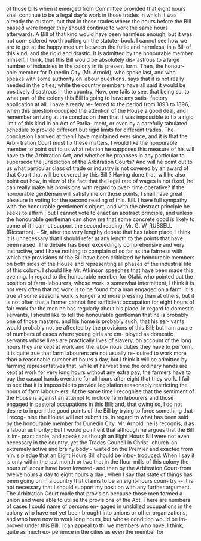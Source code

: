 of those bills when it emerged from Committee provided that eight hours shall continue to be a legal day's work in those trades in which it was already the custom, but that in those trades where the hours before the Bill passed were longer they should continue to work the same hours afterwards. A Bill of that kind would have been harmless enough, but it was not con- sidered worth putting on the statute- book. I cannot see how we are to get at the happy medium between the futile and harmless, in a Bill of this kind, and the rigid and drastic. It is admitted by the honourable member himself, I think, that this Bill would be absolutely dis- astrous to a large number of industries in the colony in its present form. Then, the honour- able member for Dunedin City (Mr. Arnold), who spoke last, and who speaks with some authority on labour questions. says that it is not really needed in the cities; while the country members have all said it would be positively disastrous in the country. Now, one fails to see, that being so, to what part of the colony this Bill is going to have any satis- factory application at all. I have already re- ferred to the period from 1893 to 1896, when this question occupied the attention of the House a good deal, and I remember arriving at the conclusion then that it was impossible to fix a rigid limit of this kind in an Act of Parlia- ment, or even by a carefully tabulated schedule to provide different but rigid limits for different trades. The conclusion I arrived at then I have maintained ever since, and it is that the Arbi- tration Court must fix these matters. I would like the honourable member to point out to us what relation he supposes this measure of his will have to the Arbitration Act, and whether he proposes in any particular to supersede the jurisdiction of the Arbitration Courts? And will he point out to us what particular class of trade or industry is not covered by an award of that Court that will be covered by this Bill ? Having done that, will he also point out how, in view of the fact that the legal rate of wages is not fixed, he can really make his provisions with regard to over- time operative? If the honourable gentleman will satisfy me on those points, I shall have great pleasure in voting for the second reading of this. Bill. I have full sympathy with the honourable gentlemen's object, and with the abstract principle he seeks to affirm ; but I cannot vote to enact an abstract principle, and unless the honourable gentleman can show me that some concrete good is likely to come of it I cannot support the second reading. Mr. G. W. RUSSELL (Riccarton). - Sir, after the very lengthy debate that has taken place, I think it is unnecessary that I should refer at any length to the points that have been raised. The debate has been exceedingly comprehensive and very instructive, and I have nothing to complain of so far as the fairness with which the provisions of the Bill have been criticized by honourable members on both sides of the House and representing all phases of the industrial life of this colony. I should like Mr. Atkinson speeches that have been made this evening. In regard to the honourable member for Otaki. who pointed out the position of farm-labourers, whose work is somewhat intermittent, I think it is not very often that no work is to be found for a man engaged on a farm. It is true at some seasons work is longer and more pressing than at others, but it is not often that a farmer cannot find sufficient occupation for eight hours of fair work for the men he has regularly about his place. In regard to domestic servants, I should like to tell the honourable gentleman that he is probably one of those masters. and his home is probably such, that his ser- vants would probably not be affected by the provisions of this Bill; but I am aware of numbers of cases where young girls are em- ployed as domestic servants whose lives are practically lives of slavery, on account of the long hours they are kept at work and the labo- rious duties they have to perform. It is quite true that farm labourers are not usually re- quired to work more than a reasonable number of hours a day, but I think it will be admitted by farming representatives that. while at harvest time the ordinary hands are kept at work for very long hours without any extra pay, the farmers have to pay the casual hands overtime for all hours after eight that they work. I fail to see that it is impossible to provide legislation reasonably restricting the hours of farm labour- ers. At the same time I recognise that the sentiment of the House is against an attempt to include farm labourers and those engaged in pastoral occupations in this Bill; and, that owing so, I do not desire to imperil the good points of the Bill by trying to force something that I recog- nise the House will not submit to. In regard to what has been said by the honourable member for Dunedin City, Mr. Arnold, he is recognis, d as a labour authority ; but I would point ent that although he argues that the Bill is im- practicable, and speaks as though an Eight Hours Bill were not even necessary in the country, yet the Trades Council in Christ- church-an extremely active and brainy body - waited on the Premier and exacted from hin: s pledge that an Eight Hours Bill should be intro- troduced. When I say it is only within the last month or two that in the flour-mills of this colony the hours of labour have been lowered- and then by the Arbitration Court-from twelve hours a day to eight hours a day ; when I say that state of things has been going on in a country that claims to be an eight-hours coun- try -- it is not necessary that I should support my position with any further argument. The Arbitration Court made that provision because those men formed a union and were able to utilise the provisions of the Act. There are numbers of cases I could name of persons en- gaged in unskilled occupations in the colony who have not yet been brought into unions or other organizations, and who have now to work long hours, but whose condition would be im- proved under this Bill. I can appeal to th. we members who have, I think, quite as much ex- perience in the cities as even the member for 